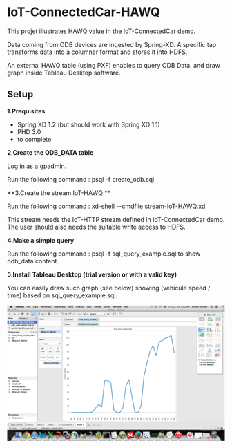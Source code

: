 # IoT-ConnectedCar-HAWQ

This projet illustrates HAWQ value in the IoT-ConnectedCar demo.

Data coming from ODB devices are ingested by Spring-XD. A specific tap transforms data into a columnar format and stores it into HDFS.

An external HAWQ table (using PXF) enables to query ODB Data, and draw graph inside Tableau Desktop software.

## Setup

**1.Prequisites** 

- Spring XD 1.2 (but should work with Spring XD 1.1)
- PHD 3.0
- to complete

**2.Create the ODB_DATA table**

Log in as a gpadmin.

Run the following command :  psql -f create_odb.sql 

**3.Create the stream IoT-HAWQ **

Run the following command : xd-shell --cmdfile stream-IoT-HAWQ.xd 

This stream needs the IoT-HTTP stream defined in IoT-ConnectedCar demo. The user should also needs the suitable write access to HDFS.

**4.Make a simple query**

Run the following command : psql -f sql_query_example.sql to show odb_data content.

**5.Install Tableau Desktop (trial version or with a valid key)**

 You can easily draw such graph (see below) showing (vehicule speed / time) based on sql_query_example.sql.
 
 ![Tableau HAWQ](https://raw.githubusercontent.com/ebornier-pivotal/IoT-ConnectedCar-Extension/master/IoT-ConnectedCar-HAWQ/Tableau-HAWQ.png)
 



